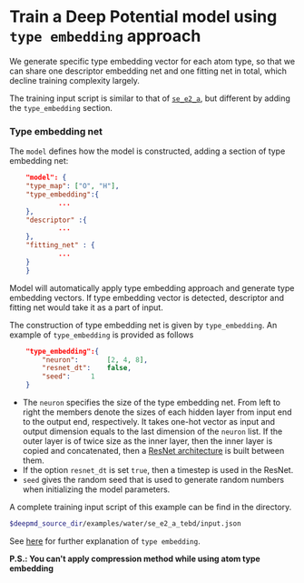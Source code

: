 # Train a Deep Potential model using `type embedding` approach
 
We generate specific type embedding vector for each atom type, so that we can share one descriptor embedding net and one fitting net in total, which decline training complexity largely. 

The training input script is similar to that of [`se_e2_a`](train-se-e2-a.md#the-training-input-script), but different by adding the `type_embedding` section. 

### Type embedding net
The `model` defines how the model is constructed, adding a section of type embedding net:
```json
    "model": {
	"type_map":	["O", "H"],
	"type_embedding":{
			...
	},	    
	"descriptor" :{
            ...
	},
	"fitting_net" : {
            ...
	}
    }
```
Model will automatically apply type embedding approach and generate type embedding vectors. If type embedding vector is detected, descriptor and fitting net would take it as a part of input.

The construction of type embedding net is given by `type_embedding`. An example of `type_embedding` is provided as follows
```json
	"type_embedding":{
	    "neuron":		[2, 4, 8],
	    "resnet_dt":	false,
	    "seed":		1
	}
```
* The `neuron` specifies the size of the type embedding net. From left to right the members denote the sizes of each hidden layer from input end to the output end, respectively. It takes one-hot vector as input and output dimension equals to the last dimension of the `neuron` list. If the outer layer is of twice size as the inner layer, then the inner layer is copied and concatenated, then a [ResNet architecture](https://arxiv.org/abs/1512.03385) is built between them.
* If the option `resnet_dt` is set `true`, then a timestep is used in the ResNet.
* `seed` gives the random seed that is used to generate random numbers when initializing the model parameters.


A complete training input script of this example can be find in the directory. 
```bash
$deepmd_source_dir/examples/water/se_e2_a_tebd/input.json
```
See [here](../development/type-embedding.md) for further explanation of `type embedding`.

**P.S.: You can't apply compression method while using atom type embedding**
